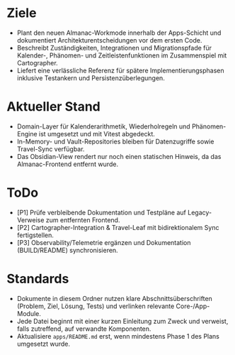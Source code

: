 # Ziele
- Plant den neuen Almanac-Workmode innerhalb der Apps-Schicht und dokumentiert Architekturentscheidungen vor dem ersten Code.
- Beschreibt Zuständigkeiten, Integrationen und Migrationspfade für Kalender-, Phänomen- und Zeitleistenfunktionen im Zusammenspiel mit Cartographer.
- Liefert eine verlässliche Referenz für spätere Implementierungsphasen inklusive Testankern und Persistenzüberlegungen.

# Aktueller Stand
- Domain-Layer für Kalenderarithmetik, Wiederholregeln und Phänomen-Engine ist umgesetzt und mit Vitest abgedeckt.
- In-Memory- und Vault-Repositories bleiben für Datenzugriffe sowie Travel-Sync verfügbar.
- Das Obsidian-View rendert nur noch einen statischen Hinweis, da das Almanac-Frontend entfernt wurde.

# ToDo
- [P1] Prüfe verbleibende Dokumentation und Testpläne auf Legacy-Verweise zum entfernten Frontend.
- [P2] Cartographer-Integration & Travel-Leaf mit bidirektionalem Sync fertigstellen.
- [P3] Observability/Telemetrie ergänzen und Dokumentation (BUILD/README) synchronisieren.

# Standards
- Dokumente in diesem Ordner nutzen klare Abschnittsüberschriften (Problem, Ziel, Lösung, Tests) und verlinken relevante Core-/App-Module.
- Jede Datei beginnt mit einer kurzen Einleitung zum Zweck und verweist, falls zutreffend, auf verwandte Komponenten.
- Aktualisiere `apps/README.md` erst, wenn mindestens Phase 1 des Plans umgesetzt wurde.
